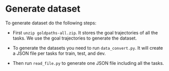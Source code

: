 
# Generate dataset

To generate dataset do the following steps:

- First `unzip goldpaths-all.zip`. It stores the goal trajectories of all the tasks. We use the goal trajectories to generate the dataset.

- To generate the datasets you need to run `data_convert.py`. It will create a JSON file per tasks for train, test, and dev. 

- Then run `read_file.py` to generate one JSON file including all the tasks.